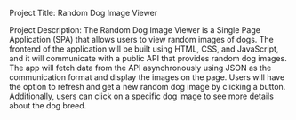 Project Title: Random Dog Image Viewer

Project Description: The Random Dog Image Viewer is a Single Page Application (SPA) that allows users to view random images of dogs. The frontend of the application will be built using HTML, CSS, and JavaScript, and it will communicate with a public API that provides random dog images. The app will fetch data from the API asynchronously using JSON as the communication format and display the images on the page. Users will have the option to refresh and get a new random dog image by clicking a button. Additionally, users can click on a specific dog image to see more details about the dog breed.
